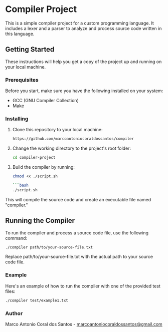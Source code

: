 # Compiler Project

This is a simple compiler project for a custom programming language. It includes a lexer and a parser to analyze and process source code written in this language.

## Getting Started

These instructions will help you get a copy of the project up and running on your local machine.

### Prerequisites

Before you start, make sure you have the following installed on your system:

- GCC (GNU Compiler Collection)
- Make

### Installing

1. Clone this repository to your local machine:

   ```bash
   https://github.com/marcoantoniocoraldossantos/compiler

2. Change the working directory to the project's root folder:

   ```bash
   cd compiler-project

3. Build the compiler by running:
   
   ```bash
   chmod +x ./script.sh

   ```bash
   ./script.sh
   

This will compile the source code and create an executable file named "compiler."

## Running the Compiler

To run the compiler and process a source code file, use the following command:

```bash
./compiler path/to/your-source-file.txt
```

Replace path/to/your-source-file.txt with the actual path to your source code file.

### Example

Here's an example of how to run the compiler with one of the provided test files:

```bash
./compiler test/example1.txt
```

### Author
Marco Antonio Coral dos Santos - marcoantoniocoraldossantos@gmail.com
